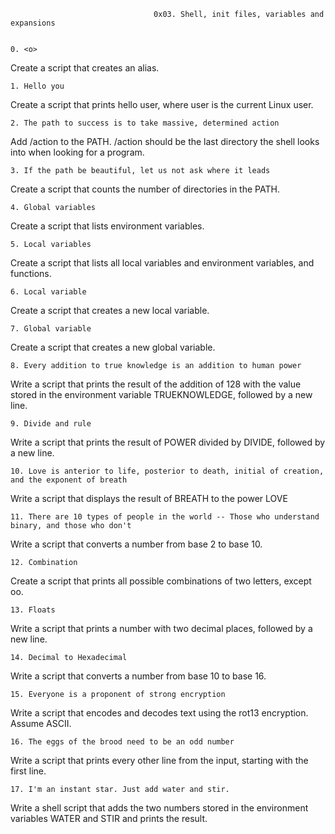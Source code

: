 									0x03. Shell, init files, variables and expansions


	0. <o>

Create a script that creates an alias.

	1. Hello you

Create a script that prints hello user, where user is the current Linux user.

	2. The path to success is to take massive, determined action

Add /action to the PATH. /action should be the last directory the shell looks into when looking for a program.

	3. If the path be beautiful, let us not ask where it leads

Create a script that counts the number of directories in the PATH.

	4. Global variables

Create a script that lists environment variables.

	5. Local variables

Create a script that lists all local variables and environment variables, and functions.

	6. Local variable

Create a script that creates a new local variable.

	7. Global variable

Create a script that creates a new global variable.

	8. Every addition to true knowledge is an addition to human power

Write a script that prints the result of the addition of 128 with the value stored in the environment variable TRUEKNOWLEDGE, followed by a new line.

	9. Divide and rule

Write a script that prints the result of POWER divided by DIVIDE, followed by a new line.

	10. Love is anterior to life, posterior to death, initial of creation, and the exponent of breath

Write a script that displays the result of BREATH to the power LOVE

	11. There are 10 types of people in the world -- Those who understand binary, and those who don't

Write a script that converts a number from base 2 to base 10.

	12. Combination

Create a script that prints all possible combinations of two letters, except oo.

	13. Floats

Write a script that prints a number with two decimal places, followed by a new line.

	14. Decimal to Hexadecimal

Write a script that converts a number from base 10 to base 16.

	15. Everyone is a proponent of strong encryption

Write a script that encodes and decodes text using the rot13 encryption. Assume ASCII.

	16. The eggs of the brood need to be an odd number

Write a script that prints every other line from the input, starting with the first line.

	17. I'm an instant star. Just add water and stir.

Write a shell script that adds the two numbers stored in the environment variables WATER and STIR and prints the result.
